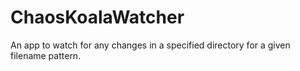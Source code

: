 # ChaosKoalaWatcher
An app to watch for any changes in a specified directory for a given filename pattern.
